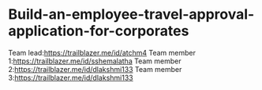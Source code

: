# Build-an-employee-travel-approval-application-for-corporates
Team lead:https://trailblazer.me/id/atchm4
Team member 1:https://trailblazer.me/id/sshemalatha
Team member 2:https://trailblazer.me/id/dlakshmi133
Team member 3:https://trailblazer.me/id/dlakshmi133

